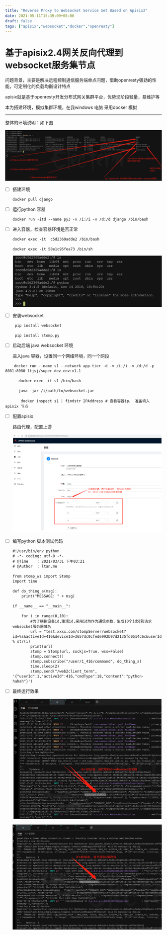 ```yaml
---
title: "Reverse Proxy to Websocket Service Set Based on Apisix2"
date: 2021-05-11T15:39:09+08:00
draft: false
tags: ["apisix","websocket","docker","openresty"] 
---
```


# 基于apisix2.4网关反向代理到websocket服务集节点

问题背景，主要是解决远程控制通信服务端单点问题，借助openresty强劲的性能，可定制化的负载均衡设计特点

apisix就是基于openresty开发分布式网关集群平台，优势现阶段轻量，易维护等

本为搭建环境，模拟集群环境，在我windows 电脑 采用docker 模拟

------

整体的环境说明：如下图

![image-20210511150518389](./image-20210511150518389.png)

- [ ] 搭建环境

  ```shell
  docker pull django
  ```

- [ ] 运行python 容器 

  ```shell
  docker run -itd --name py3 -v /i:/i -v /d:/d django /bin/bash
  ```

  

- [ ] 进入容器，检查容器环境是否正常

  ```shel
  docker exec -it  c5d2369adde2 /bin/bash
  
  docker exec -it 58e1c95fea73 /bin/sh
  ```

  

  ![image-20210511150600898](./image-20210511150600898.png)

- [ ] 安装websocket

  ```shell
   pip install websocket 
  
   pip install stomp.py
  ```

  

- [ ] 启动后端 java websocket 环境

  进入java 容器，设置同一个网络环境，同一个网段

 ```she
     docker run --name s1 --network app-tier -d -v /i:/i -v /d:/d -p 8081:8080 ltjsj/super-dev-env:v1.1 
 
 ​      docker exec -it s1 /bin/bash
 
 ​      java -jar /i/path/to/websocket.jar 
 
 ​       docker inspect s1 | findstr IPAddress # 查看容器ip， 准备填入apisix 节点 
 ```



- [ ] 配置apisix

   路由代理，配置上游

  ![image-20210511150841820](./image-20210511150841820.png)

- [ ] 编写python 脚本测试代码

  ``` pytho
  #!/usr/bin/env python
  # -*- coding: utf-8 -*-
  # @Time    : 2021/03/31 下午03:21
  # @Author  : ltan.me
   
  from stomp_ws import Stomp
  import time
   
  def do_thing_a(msg):
      print("MESSAGE: " + msg)
   
  if __name__ == "__main__":
   
      for i in range(0,10):
          #为了模拟设备id,激活id,采用id为作为通信参数，生成10个id分别请求websocket服务器域名
          url = "test.xxxx.com/stompServer/websocket?id=%s&activeId=416&deviceId=3657dc0cfede992b97d2135fd0514c6c&userId=1&&connectType=0&token=9d3b7282d295eefe9e9b959f63134dee" % str(i)
          print(url)
          stomp = Stomp(url, sockjs=True, wss=False)
          stomp.connect()
          stomp.subscribe("/user/1_416/command", do_thing_a)
          time.sleep(2)
          stomp.send("/web2client_term", '{"userId":1,"activeId":416,"cmdType":18,"content":"python-hahah"}')
  ```

  

- [ ] 最终运行效果

   ![image-20210511151138269](./image-20210511151138269.png)

  ![image-20210511151206802](./image-20210511151206802.png)
